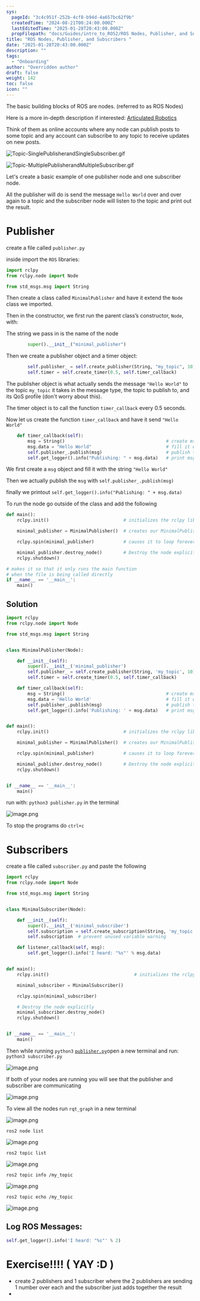 ```yaml
---
sys:
  pageId: "3c4c951f-252b-4cf8-b94d-4a657bc62f9b"
  createdTime: "2024-08-21T00:24:00.000Z"
  lastEditedTime: "2025-01-28T20:43:00.000Z"
  propFilepath: "docs/Guides/intro_to_ROS2/ROS Nodes, Publisher, and Subscribers .md"
title: "ROS Nodes, Publisher, and Subscribers "
date: "2025-01-28T20:43:00.000Z"
description: ""
tags:
  - "Onboarding"
author: "Overridden author"
draft: false
weight: 142
toc: false
icon: ""
---
```


The basic building blocks of ROS are nodes. (referred to as ROS Nodes)

Here is a more in-depth description if interested: [Articulated Robotics](https://articulatedrobotics.xyz/tutorials/ready-for-ros/ros-overview#2-nodes)

Think of them as online accounts where any node can publish posts to some topic and any account can subscribe to any topic to receive updates on new posts.

![Topic-SinglePublisherandSingleSubscriber.gif](https://docs.ros.org/en/humble/_images/Topic-SinglePublisherandSingleSubscriber.gif)

![Topic-MultiplePublisherandMultipleSubscriber.gif](https://docs.ros.org/en/humble/_images/Topic-MultiplePublisherandMultipleSubscriber.gif)

Let's create a basic example of one publisher node and one subscriber node.

All the publisher will do is send the message `Hello World` over and over again to a topic and the subscriber node will listen to the topic and print out the result.

# Publisher

create a file called `publisher.py` 

inside import the `ROS` libraries:

```python
import rclpy
from rclpy.node import Node

from std_msgs.msg import String
```

Then create a class called `MinimalPublisher` and have it extend the `Node` class we imported.

Then in the constructor, we first run the parent class’s constructor, `Node`, with:

The string we pass in is the name of the node

```python
        super().__init__("minimal_publisher")
```

Then we create a publisher object and a timer object:

```python
        self.publisher_ = self.create_publisher(String, "my_topic", 10)
        self.timer = self.create_timer(0.5, self.timer_callback)
```

The publisher object is what actually sends the message `"Hello World"` to the topic `my_topic` it takes in the message type, the topic to publish to, and its QoS profile (don't worry about this).

The timer object is to call the function `timer_callback` every 0.5 seconds.

Now let us create the function `timer_callback` and have it send `"Hello World"`

```python
    def timer_callback(self):
        msg = String()                                      # create msg object
        msg.data = "Hello World"                            # fill it with data
        self.publisher_.publish(msg)                        # publish the message
        self.get_logger().info("Publishing: " + msg.data)   # print msg
```

We first create a `msg` object and fill it with the string `"Hello World"`

Then we actually publish the `msg` with `self.publisher_.publish(msg)`

finally we printout `self.get_logger().info("Publishing: " + msg.data)`

To run the node go outside of the class and add the following

```python
def main():
    rclpy.init()                            # initializes the rclpy library

    minimal_publisher = MinimalPublisher()  # creates our MinimalPublisher object

    rclpy.spin(minimal_publisher)           # causes it to loop forever

    minimal_publisher.destroy_node()        # Destroy the node explicitly
    rclpy.shutdown()

# makes it so that it only runs the main function
# when the file is being called directly
if __name__ == '__main__': 
    main()
```

## Solution

```python
import rclpy
from rclpy.node import Node

from std_msgs.msg import String


class MinimalPublisher(Node):

    def __init__(self):
        super().__init__('minimal_publisher')
        self.publisher_ = self.create_publisher(String, 'my_topic', 10)
        self.timer = self.create_timer(0.5, self.timer_callback)

    def timer_callback(self):
        msg = String()                                      # create msg object
        msg.data = 'Hello World'                            # fill it with data
        self.publisher_.publish(msg)                        # publish the message
        self.get_logger().info('Publishing: ' + msg.data)   # print msg


def main():
    rclpy.init()                            # initializes the rclpy library

    minimal_publisher = MinimalPublisher()  # creates our MinimalPublisher object

    rclpy.spin(minimal_publisher)           # causes it to loop forever

    minimal_publisher.destroy_node()        # Destroy the node explicitly
    rclpy.shutdown()


if __name__ == '__main__':
    main()
```

run with: `python3 publisher.py` in the terminal

![image.png](https://prod-files-secure.s3.us-west-2.amazonaws.com/d518164a-d88e-44d1-a4ee-3adb3bd8bce0/9214accb-ad5b-44f1-a31c-b3167c59138b/image.png?X-Amz-Algorithm=AWS4-HMAC-SHA256&X-Amz-Content-Sha256=UNSIGNED-PAYLOAD&X-Amz-Credential=ASIAZI2LB466XMBGMZA2%2F20250307%2Fus-west-2%2Fs3%2Faws4_request&X-Amz-Date=20250307T200849Z&X-Amz-Expires=3600&X-Amz-Security-Token=IQoJb3JpZ2luX2VjEAQaCXVzLXdlc3QtMiJHMEUCIQDYOL5hC7T51K%2FwWtmZzGxqxUtOzvih2Fijg4Vm9b9P5gIgFjyeQVixBxxOi0rN9QJu8YbmvIvgaz%2FXKKpbJLWcXUEq%2FwMITRAAGgw2Mzc0MjMxODM4MDUiDFr32T3UluefqgZfiSrcA%2B8bKkbFOxwmvzM1ETGm00e1dD2ESvFANEwDb44OZADm%2B0AqwWIer20nYqtcd4b1pLidFf1cRZMwiiTs0mQm7Y4HtvUXOFuOZnYut0%2FnGZSt4ijH2A2P%2BmcsyqhPBZLY5iBpmqo%2Fod42wrd7HIsfMg6NcEOfJL5Aa1%2F71SIcgRVExjUYxXvAvE8%2BXep9bJwbqXkLwtcjx%2BK%2BYu1jCdAVSJauRXnuavIS5GG9EXbR9P6DTzNG1VrAXjxFAQgZV2SIZANqFfw3VOkNKVnkrULbe7GEPlStphM7Ctl3949kljr%2BnncHfP8AvuWHUyvdH8k6fljCcdZYvf7ATv9oKXZe3f8zBB2xiUuHNOTe3sh4Buyzr4fH8l3oXjcEd1fUpBeS7GobOa%2BQ5kcbNFGWx%2Bq1nnN5dbChg6mXYEzN9wnZANvIYwBxglFg7Y8o3hEt6vc9Ip7rRiNfBKXfL%2BQVwJK5HktroviXPNQrhIE12%2FQY8BXOzdtZ0cUh2brZDBU9UEoAjHkxnemdJOk56XmE62rOnE1iNbNmQZDgFmYTU5xZ0kTq3TY8Rs6DcRqjZhEQc3XU4PU%2B%2F5%2BHth%2FvX5WcsALSq7%2Bhrn8vhkbrOVAYBrjplrwuZdRvMqRJhmOC0Do8MKKgrb4GOqUB1YFCkzDJgevzJI1ZbMgFNCYfXfudCdJwRSmnBdOPcuQ3a9nTPpn6cwb9RYur0%2B1NXoLZzqmJIWogYvhnHTD7ILCur6oaCiTIbg%2BqgZtVRNm1keYkDj6JiGDH2pYK%2FWAZRa38oQOYY1p202Jle0VX1KRgAz6ON%2BvBW%2Bo3MD3lc60mkDvAxTTaEBHF5T7BhqZ9NnXyoyAZa6FYf9rIrBRl3gew7zmv&X-Amz-Signature=09a887ab7223d021f6f7878b402c3a1e84f6aef767a0a6d7704ad691314ab073&X-Amz-SignedHeaders=host&x-id=GetObject)

To stop the programs do `ctrl+c`

# Subscribers

create a file called `subscriber.py` and paste the following

```python
import rclpy
from rclpy.node import Node

from std_msgs.msg import String


class MinimalSubscriber(Node):

    def __init__(self):
        super().__init__('minimal_subscriber')
        self.subscription = self.create_subscription(String, 'my_topic', self.listener_callback, 10)
        self.subscription  # prevent unused variable warning

    def listener_callback(self, msg):
        self.get_logger().info('I heard: "%s"' % msg.data)


def main():
    rclpy.init()                                # initializes the rclpy library

    minimal_subscriber = MinimalSubscriber()

    rclpy.spin(minimal_subscriber)

    # Destroy the node explicitly
    minimal_subscriber.destroy_node()
    rclpy.shutdown()


if __name__ == '__main__':
    main()
```

Then while running `python3` [`publisher.py`](http://publisher.py/)open a new terminal and run: `python3 subscriber.py` 

![image.png](https://prod-files-secure.s3.us-west-2.amazonaws.com/d518164a-d88e-44d1-a4ee-3adb3bd8bce0/611fccf2-c738-4dbd-94e9-98f209092866/image.png?X-Amz-Algorithm=AWS4-HMAC-SHA256&X-Amz-Content-Sha256=UNSIGNED-PAYLOAD&X-Amz-Credential=ASIAZI2LB466XMBGMZA2%2F20250307%2Fus-west-2%2Fs3%2Faws4_request&X-Amz-Date=20250307T200849Z&X-Amz-Expires=3600&X-Amz-Security-Token=IQoJb3JpZ2luX2VjEAQaCXVzLXdlc3QtMiJHMEUCIQDYOL5hC7T51K%2FwWtmZzGxqxUtOzvih2Fijg4Vm9b9P5gIgFjyeQVixBxxOi0rN9QJu8YbmvIvgaz%2FXKKpbJLWcXUEq%2FwMITRAAGgw2Mzc0MjMxODM4MDUiDFr32T3UluefqgZfiSrcA%2B8bKkbFOxwmvzM1ETGm00e1dD2ESvFANEwDb44OZADm%2B0AqwWIer20nYqtcd4b1pLidFf1cRZMwiiTs0mQm7Y4HtvUXOFuOZnYut0%2FnGZSt4ijH2A2P%2BmcsyqhPBZLY5iBpmqo%2Fod42wrd7HIsfMg6NcEOfJL5Aa1%2F71SIcgRVExjUYxXvAvE8%2BXep9bJwbqXkLwtcjx%2BK%2BYu1jCdAVSJauRXnuavIS5GG9EXbR9P6DTzNG1VrAXjxFAQgZV2SIZANqFfw3VOkNKVnkrULbe7GEPlStphM7Ctl3949kljr%2BnncHfP8AvuWHUyvdH8k6fljCcdZYvf7ATv9oKXZe3f8zBB2xiUuHNOTe3sh4Buyzr4fH8l3oXjcEd1fUpBeS7GobOa%2BQ5kcbNFGWx%2Bq1nnN5dbChg6mXYEzN9wnZANvIYwBxglFg7Y8o3hEt6vc9Ip7rRiNfBKXfL%2BQVwJK5HktroviXPNQrhIE12%2FQY8BXOzdtZ0cUh2brZDBU9UEoAjHkxnemdJOk56XmE62rOnE1iNbNmQZDgFmYTU5xZ0kTq3TY8Rs6DcRqjZhEQc3XU4PU%2B%2F5%2BHth%2FvX5WcsALSq7%2Bhrn8vhkbrOVAYBrjplrwuZdRvMqRJhmOC0Do8MKKgrb4GOqUB1YFCkzDJgevzJI1ZbMgFNCYfXfudCdJwRSmnBdOPcuQ3a9nTPpn6cwb9RYur0%2B1NXoLZzqmJIWogYvhnHTD7ILCur6oaCiTIbg%2BqgZtVRNm1keYkDj6JiGDH2pYK%2FWAZRa38oQOYY1p202Jle0VX1KRgAz6ON%2BvBW%2Bo3MD3lc60mkDvAxTTaEBHF5T7BhqZ9NnXyoyAZa6FYf9rIrBRl3gew7zmv&X-Amz-Signature=993a964fa649a2446d136e4064b60aa3d8502dcc0b914c33fd5cabfe0c683b2f&X-Amz-SignedHeaders=host&x-id=GetObject)

If both of your nodes are running you will see that the publisher and subscriber are communicating

![image.png](https://prod-files-secure.s3.us-west-2.amazonaws.com/d518164a-d88e-44d1-a4ee-3adb3bd8bce0/eea428b5-1cf0-43bb-a30b-81cbaf6c5c78/image.png?X-Amz-Algorithm=AWS4-HMAC-SHA256&X-Amz-Content-Sha256=UNSIGNED-PAYLOAD&X-Amz-Credential=ASIAZI2LB466XMBGMZA2%2F20250307%2Fus-west-2%2Fs3%2Faws4_request&X-Amz-Date=20250307T200849Z&X-Amz-Expires=3600&X-Amz-Security-Token=IQoJb3JpZ2luX2VjEAQaCXVzLXdlc3QtMiJHMEUCIQDYOL5hC7T51K%2FwWtmZzGxqxUtOzvih2Fijg4Vm9b9P5gIgFjyeQVixBxxOi0rN9QJu8YbmvIvgaz%2FXKKpbJLWcXUEq%2FwMITRAAGgw2Mzc0MjMxODM4MDUiDFr32T3UluefqgZfiSrcA%2B8bKkbFOxwmvzM1ETGm00e1dD2ESvFANEwDb44OZADm%2B0AqwWIer20nYqtcd4b1pLidFf1cRZMwiiTs0mQm7Y4HtvUXOFuOZnYut0%2FnGZSt4ijH2A2P%2BmcsyqhPBZLY5iBpmqo%2Fod42wrd7HIsfMg6NcEOfJL5Aa1%2F71SIcgRVExjUYxXvAvE8%2BXep9bJwbqXkLwtcjx%2BK%2BYu1jCdAVSJauRXnuavIS5GG9EXbR9P6DTzNG1VrAXjxFAQgZV2SIZANqFfw3VOkNKVnkrULbe7GEPlStphM7Ctl3949kljr%2BnncHfP8AvuWHUyvdH8k6fljCcdZYvf7ATv9oKXZe3f8zBB2xiUuHNOTe3sh4Buyzr4fH8l3oXjcEd1fUpBeS7GobOa%2BQ5kcbNFGWx%2Bq1nnN5dbChg6mXYEzN9wnZANvIYwBxglFg7Y8o3hEt6vc9Ip7rRiNfBKXfL%2BQVwJK5HktroviXPNQrhIE12%2FQY8BXOzdtZ0cUh2brZDBU9UEoAjHkxnemdJOk56XmE62rOnE1iNbNmQZDgFmYTU5xZ0kTq3TY8Rs6DcRqjZhEQc3XU4PU%2B%2F5%2BHth%2FvX5WcsALSq7%2Bhrn8vhkbrOVAYBrjplrwuZdRvMqRJhmOC0Do8MKKgrb4GOqUB1YFCkzDJgevzJI1ZbMgFNCYfXfudCdJwRSmnBdOPcuQ3a9nTPpn6cwb9RYur0%2B1NXoLZzqmJIWogYvhnHTD7ILCur6oaCiTIbg%2BqgZtVRNm1keYkDj6JiGDH2pYK%2FWAZRa38oQOYY1p202Jle0VX1KRgAz6ON%2BvBW%2Bo3MD3lc60mkDvAxTTaEBHF5T7BhqZ9NnXyoyAZa6FYf9rIrBRl3gew7zmv&X-Amz-Signature=4b73e469969d17876536b725ed153bb05e9ff96ee2823c84c8769329eb9141f0&X-Amz-SignedHeaders=host&x-id=GetObject)

To view all the nodes run `rqt_graph` in a new terminal

![image.png](https://prod-files-secure.s3.us-west-2.amazonaws.com/d518164a-d88e-44d1-a4ee-3adb3bd8bce0/1d98e964-4318-4d62-b5c4-8c8f78368598/image.png?X-Amz-Algorithm=AWS4-HMAC-SHA256&X-Amz-Content-Sha256=UNSIGNED-PAYLOAD&X-Amz-Credential=ASIAZI2LB466XMBGMZA2%2F20250307%2Fus-west-2%2Fs3%2Faws4_request&X-Amz-Date=20250307T200849Z&X-Amz-Expires=3600&X-Amz-Security-Token=IQoJb3JpZ2luX2VjEAQaCXVzLXdlc3QtMiJHMEUCIQDYOL5hC7T51K%2FwWtmZzGxqxUtOzvih2Fijg4Vm9b9P5gIgFjyeQVixBxxOi0rN9QJu8YbmvIvgaz%2FXKKpbJLWcXUEq%2FwMITRAAGgw2Mzc0MjMxODM4MDUiDFr32T3UluefqgZfiSrcA%2B8bKkbFOxwmvzM1ETGm00e1dD2ESvFANEwDb44OZADm%2B0AqwWIer20nYqtcd4b1pLidFf1cRZMwiiTs0mQm7Y4HtvUXOFuOZnYut0%2FnGZSt4ijH2A2P%2BmcsyqhPBZLY5iBpmqo%2Fod42wrd7HIsfMg6NcEOfJL5Aa1%2F71SIcgRVExjUYxXvAvE8%2BXep9bJwbqXkLwtcjx%2BK%2BYu1jCdAVSJauRXnuavIS5GG9EXbR9P6DTzNG1VrAXjxFAQgZV2SIZANqFfw3VOkNKVnkrULbe7GEPlStphM7Ctl3949kljr%2BnncHfP8AvuWHUyvdH8k6fljCcdZYvf7ATv9oKXZe3f8zBB2xiUuHNOTe3sh4Buyzr4fH8l3oXjcEd1fUpBeS7GobOa%2BQ5kcbNFGWx%2Bq1nnN5dbChg6mXYEzN9wnZANvIYwBxglFg7Y8o3hEt6vc9Ip7rRiNfBKXfL%2BQVwJK5HktroviXPNQrhIE12%2FQY8BXOzdtZ0cUh2brZDBU9UEoAjHkxnemdJOk56XmE62rOnE1iNbNmQZDgFmYTU5xZ0kTq3TY8Rs6DcRqjZhEQc3XU4PU%2B%2F5%2BHth%2FvX5WcsALSq7%2Bhrn8vhkbrOVAYBrjplrwuZdRvMqRJhmOC0Do8MKKgrb4GOqUB1YFCkzDJgevzJI1ZbMgFNCYfXfudCdJwRSmnBdOPcuQ3a9nTPpn6cwb9RYur0%2B1NXoLZzqmJIWogYvhnHTD7ILCur6oaCiTIbg%2BqgZtVRNm1keYkDj6JiGDH2pYK%2FWAZRa38oQOYY1p202Jle0VX1KRgAz6ON%2BvBW%2Bo3MD3lc60mkDvAxTTaEBHF5T7BhqZ9NnXyoyAZa6FYf9rIrBRl3gew7zmv&X-Amz-Signature=fd6fb8efaae938a76392696c02ff069781aa5cbf5cb761f4c6686d8a54a375a3&X-Amz-SignedHeaders=host&x-id=GetObject)

`ros2 node list`

![image.png](https://prod-files-secure.s3.us-west-2.amazonaws.com/d518164a-d88e-44d1-a4ee-3adb3bd8bce0/680ac8cf-e6d9-4164-9ece-5b9a6fccffee/image.png?X-Amz-Algorithm=AWS4-HMAC-SHA256&X-Amz-Content-Sha256=UNSIGNED-PAYLOAD&X-Amz-Credential=ASIAZI2LB466XMBGMZA2%2F20250307%2Fus-west-2%2Fs3%2Faws4_request&X-Amz-Date=20250307T200849Z&X-Amz-Expires=3600&X-Amz-Security-Token=IQoJb3JpZ2luX2VjEAQaCXVzLXdlc3QtMiJHMEUCIQDYOL5hC7T51K%2FwWtmZzGxqxUtOzvih2Fijg4Vm9b9P5gIgFjyeQVixBxxOi0rN9QJu8YbmvIvgaz%2FXKKpbJLWcXUEq%2FwMITRAAGgw2Mzc0MjMxODM4MDUiDFr32T3UluefqgZfiSrcA%2B8bKkbFOxwmvzM1ETGm00e1dD2ESvFANEwDb44OZADm%2B0AqwWIer20nYqtcd4b1pLidFf1cRZMwiiTs0mQm7Y4HtvUXOFuOZnYut0%2FnGZSt4ijH2A2P%2BmcsyqhPBZLY5iBpmqo%2Fod42wrd7HIsfMg6NcEOfJL5Aa1%2F71SIcgRVExjUYxXvAvE8%2BXep9bJwbqXkLwtcjx%2BK%2BYu1jCdAVSJauRXnuavIS5GG9EXbR9P6DTzNG1VrAXjxFAQgZV2SIZANqFfw3VOkNKVnkrULbe7GEPlStphM7Ctl3949kljr%2BnncHfP8AvuWHUyvdH8k6fljCcdZYvf7ATv9oKXZe3f8zBB2xiUuHNOTe3sh4Buyzr4fH8l3oXjcEd1fUpBeS7GobOa%2BQ5kcbNFGWx%2Bq1nnN5dbChg6mXYEzN9wnZANvIYwBxglFg7Y8o3hEt6vc9Ip7rRiNfBKXfL%2BQVwJK5HktroviXPNQrhIE12%2FQY8BXOzdtZ0cUh2brZDBU9UEoAjHkxnemdJOk56XmE62rOnE1iNbNmQZDgFmYTU5xZ0kTq3TY8Rs6DcRqjZhEQc3XU4PU%2B%2F5%2BHth%2FvX5WcsALSq7%2Bhrn8vhkbrOVAYBrjplrwuZdRvMqRJhmOC0Do8MKKgrb4GOqUB1YFCkzDJgevzJI1ZbMgFNCYfXfudCdJwRSmnBdOPcuQ3a9nTPpn6cwb9RYur0%2B1NXoLZzqmJIWogYvhnHTD7ILCur6oaCiTIbg%2BqgZtVRNm1keYkDj6JiGDH2pYK%2FWAZRa38oQOYY1p202Jle0VX1KRgAz6ON%2BvBW%2Bo3MD3lc60mkDvAxTTaEBHF5T7BhqZ9NnXyoyAZa6FYf9rIrBRl3gew7zmv&X-Amz-Signature=6f23a3e2923e0c5f1ba405e5e213f1ab3df48f8cd15c59af152a922be6f5aed2&X-Amz-SignedHeaders=host&x-id=GetObject)

`ros2 topic list`

![image.png](https://prod-files-secure.s3.us-west-2.amazonaws.com/d518164a-d88e-44d1-a4ee-3adb3bd8bce0/eee2ebe1-27ef-4a4a-96fb-2ca54126fb29/image.png?X-Amz-Algorithm=AWS4-HMAC-SHA256&X-Amz-Content-Sha256=UNSIGNED-PAYLOAD&X-Amz-Credential=ASIAZI2LB466XMBGMZA2%2F20250307%2Fus-west-2%2Fs3%2Faws4_request&X-Amz-Date=20250307T200849Z&X-Amz-Expires=3600&X-Amz-Security-Token=IQoJb3JpZ2luX2VjEAQaCXVzLXdlc3QtMiJHMEUCIQDYOL5hC7T51K%2FwWtmZzGxqxUtOzvih2Fijg4Vm9b9P5gIgFjyeQVixBxxOi0rN9QJu8YbmvIvgaz%2FXKKpbJLWcXUEq%2FwMITRAAGgw2Mzc0MjMxODM4MDUiDFr32T3UluefqgZfiSrcA%2B8bKkbFOxwmvzM1ETGm00e1dD2ESvFANEwDb44OZADm%2B0AqwWIer20nYqtcd4b1pLidFf1cRZMwiiTs0mQm7Y4HtvUXOFuOZnYut0%2FnGZSt4ijH2A2P%2BmcsyqhPBZLY5iBpmqo%2Fod42wrd7HIsfMg6NcEOfJL5Aa1%2F71SIcgRVExjUYxXvAvE8%2BXep9bJwbqXkLwtcjx%2BK%2BYu1jCdAVSJauRXnuavIS5GG9EXbR9P6DTzNG1VrAXjxFAQgZV2SIZANqFfw3VOkNKVnkrULbe7GEPlStphM7Ctl3949kljr%2BnncHfP8AvuWHUyvdH8k6fljCcdZYvf7ATv9oKXZe3f8zBB2xiUuHNOTe3sh4Buyzr4fH8l3oXjcEd1fUpBeS7GobOa%2BQ5kcbNFGWx%2Bq1nnN5dbChg6mXYEzN9wnZANvIYwBxglFg7Y8o3hEt6vc9Ip7rRiNfBKXfL%2BQVwJK5HktroviXPNQrhIE12%2FQY8BXOzdtZ0cUh2brZDBU9UEoAjHkxnemdJOk56XmE62rOnE1iNbNmQZDgFmYTU5xZ0kTq3TY8Rs6DcRqjZhEQc3XU4PU%2B%2F5%2BHth%2FvX5WcsALSq7%2Bhrn8vhkbrOVAYBrjplrwuZdRvMqRJhmOC0Do8MKKgrb4GOqUB1YFCkzDJgevzJI1ZbMgFNCYfXfudCdJwRSmnBdOPcuQ3a9nTPpn6cwb9RYur0%2B1NXoLZzqmJIWogYvhnHTD7ILCur6oaCiTIbg%2BqgZtVRNm1keYkDj6JiGDH2pYK%2FWAZRa38oQOYY1p202Jle0VX1KRgAz6ON%2BvBW%2Bo3MD3lc60mkDvAxTTaEBHF5T7BhqZ9NnXyoyAZa6FYf9rIrBRl3gew7zmv&X-Amz-Signature=e4f99022f02e56204070dc5ede812c0bade31d1440dee8286f26bbecb0575146&X-Amz-SignedHeaders=host&x-id=GetObject)

`ros2 topic info /my_topic`

![image.png](https://prod-files-secure.s3.us-west-2.amazonaws.com/d518164a-d88e-44d1-a4ee-3adb3bd8bce0/6288ef12-cb9e-406f-b9eb-65feed3a9011/image.png?X-Amz-Algorithm=AWS4-HMAC-SHA256&X-Amz-Content-Sha256=UNSIGNED-PAYLOAD&X-Amz-Credential=ASIAZI2LB466XMBGMZA2%2F20250307%2Fus-west-2%2Fs3%2Faws4_request&X-Amz-Date=20250307T200849Z&X-Amz-Expires=3600&X-Amz-Security-Token=IQoJb3JpZ2luX2VjEAQaCXVzLXdlc3QtMiJHMEUCIQDYOL5hC7T51K%2FwWtmZzGxqxUtOzvih2Fijg4Vm9b9P5gIgFjyeQVixBxxOi0rN9QJu8YbmvIvgaz%2FXKKpbJLWcXUEq%2FwMITRAAGgw2Mzc0MjMxODM4MDUiDFr32T3UluefqgZfiSrcA%2B8bKkbFOxwmvzM1ETGm00e1dD2ESvFANEwDb44OZADm%2B0AqwWIer20nYqtcd4b1pLidFf1cRZMwiiTs0mQm7Y4HtvUXOFuOZnYut0%2FnGZSt4ijH2A2P%2BmcsyqhPBZLY5iBpmqo%2Fod42wrd7HIsfMg6NcEOfJL5Aa1%2F71SIcgRVExjUYxXvAvE8%2BXep9bJwbqXkLwtcjx%2BK%2BYu1jCdAVSJauRXnuavIS5GG9EXbR9P6DTzNG1VrAXjxFAQgZV2SIZANqFfw3VOkNKVnkrULbe7GEPlStphM7Ctl3949kljr%2BnncHfP8AvuWHUyvdH8k6fljCcdZYvf7ATv9oKXZe3f8zBB2xiUuHNOTe3sh4Buyzr4fH8l3oXjcEd1fUpBeS7GobOa%2BQ5kcbNFGWx%2Bq1nnN5dbChg6mXYEzN9wnZANvIYwBxglFg7Y8o3hEt6vc9Ip7rRiNfBKXfL%2BQVwJK5HktroviXPNQrhIE12%2FQY8BXOzdtZ0cUh2brZDBU9UEoAjHkxnemdJOk56XmE62rOnE1iNbNmQZDgFmYTU5xZ0kTq3TY8Rs6DcRqjZhEQc3XU4PU%2B%2F5%2BHth%2FvX5WcsALSq7%2Bhrn8vhkbrOVAYBrjplrwuZdRvMqRJhmOC0Do8MKKgrb4GOqUB1YFCkzDJgevzJI1ZbMgFNCYfXfudCdJwRSmnBdOPcuQ3a9nTPpn6cwb9RYur0%2B1NXoLZzqmJIWogYvhnHTD7ILCur6oaCiTIbg%2BqgZtVRNm1keYkDj6JiGDH2pYK%2FWAZRa38oQOYY1p202Jle0VX1KRgAz6ON%2BvBW%2Bo3MD3lc60mkDvAxTTaEBHF5T7BhqZ9NnXyoyAZa6FYf9rIrBRl3gew7zmv&X-Amz-Signature=1fa17dfe994a4c7972619d7e774e242e705e731031ea18d2b6c1bb4bd44617db&X-Amz-SignedHeaders=host&x-id=GetObject)

`ros2 topic echo /my_topic`

![image.png](https://prod-files-secure.s3.us-west-2.amazonaws.com/d518164a-d88e-44d1-a4ee-3adb3bd8bce0/0a6fcb4d-422d-4a6c-a803-749ef4adf2c6/image.png?X-Amz-Algorithm=AWS4-HMAC-SHA256&X-Amz-Content-Sha256=UNSIGNED-PAYLOAD&X-Amz-Credential=ASIAZI2LB466XMBGMZA2%2F20250307%2Fus-west-2%2Fs3%2Faws4_request&X-Amz-Date=20250307T200849Z&X-Amz-Expires=3600&X-Amz-Security-Token=IQoJb3JpZ2luX2VjEAQaCXVzLXdlc3QtMiJHMEUCIQDYOL5hC7T51K%2FwWtmZzGxqxUtOzvih2Fijg4Vm9b9P5gIgFjyeQVixBxxOi0rN9QJu8YbmvIvgaz%2FXKKpbJLWcXUEq%2FwMITRAAGgw2Mzc0MjMxODM4MDUiDFr32T3UluefqgZfiSrcA%2B8bKkbFOxwmvzM1ETGm00e1dD2ESvFANEwDb44OZADm%2B0AqwWIer20nYqtcd4b1pLidFf1cRZMwiiTs0mQm7Y4HtvUXOFuOZnYut0%2FnGZSt4ijH2A2P%2BmcsyqhPBZLY5iBpmqo%2Fod42wrd7HIsfMg6NcEOfJL5Aa1%2F71SIcgRVExjUYxXvAvE8%2BXep9bJwbqXkLwtcjx%2BK%2BYu1jCdAVSJauRXnuavIS5GG9EXbR9P6DTzNG1VrAXjxFAQgZV2SIZANqFfw3VOkNKVnkrULbe7GEPlStphM7Ctl3949kljr%2BnncHfP8AvuWHUyvdH8k6fljCcdZYvf7ATv9oKXZe3f8zBB2xiUuHNOTe3sh4Buyzr4fH8l3oXjcEd1fUpBeS7GobOa%2BQ5kcbNFGWx%2Bq1nnN5dbChg6mXYEzN9wnZANvIYwBxglFg7Y8o3hEt6vc9Ip7rRiNfBKXfL%2BQVwJK5HktroviXPNQrhIE12%2FQY8BXOzdtZ0cUh2brZDBU9UEoAjHkxnemdJOk56XmE62rOnE1iNbNmQZDgFmYTU5xZ0kTq3TY8Rs6DcRqjZhEQc3XU4PU%2B%2F5%2BHth%2FvX5WcsALSq7%2Bhrn8vhkbrOVAYBrjplrwuZdRvMqRJhmOC0Do8MKKgrb4GOqUB1YFCkzDJgevzJI1ZbMgFNCYfXfudCdJwRSmnBdOPcuQ3a9nTPpn6cwb9RYur0%2B1NXoLZzqmJIWogYvhnHTD7ILCur6oaCiTIbg%2BqgZtVRNm1keYkDj6JiGDH2pYK%2FWAZRa38oQOYY1p202Jle0VX1KRgAz6ON%2BvBW%2Bo3MD3lc60mkDvAxTTaEBHF5T7BhqZ9NnXyoyAZa6FYf9rIrBRl3gew7zmv&X-Amz-Signature=cead87adca82570fc54a247169baa8a80bbab693a61461863deafce4cac24432&X-Amz-SignedHeaders=host&x-id=GetObject)

## Log ROS Messages:

```python
self.get_logger().info('I heard: "%s"' % 2)
```

# Exercise!!!! ( YAY :D )

- create 2 publishers and 1 subscriber where the 2 publishers are sending 1 number over each and the subscriber just adds together the result
- 
